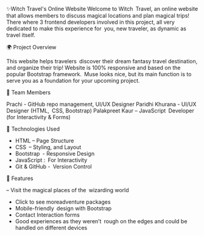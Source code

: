 ✨Witch Travel's Online Website
Welcome to Witch Travel, an online website that allows members to discuss magical locations and plan magical trips! There where 3 frontend developers involved in this project, all very dedicated to make this experience for you, new traveler, as dynamic as travel itself.

🌍 Project Overview

This website helps travelers discover their dream fantasy travel destination, and organize their trip! Website is 100% responsive and based on the popular Bootstrap framework. Muse looks nice, but its main function is to serve you as a foundation for your upcoming project.

👥 Team Members

Prachi -  GitHub repo management, UI/UX Designer 
Paridhi Khurana - UI/UX Designer (HTML, CSS, Bootstrap)
Palakpreet Kaur – JavaScript Developer (for Interactivity & Forms)

🔧 Technologies Used

  - HTML – Page Structure
  - CSS – Styling, and Layout
  - Bootstrap - Responsive Design
  - JavaScript : For Interactivity
  - Git & GitHub - Version Control

🚀 Features

  – Visit the magical places of the wizarding world
  - Click to see moreadventure packages
  - Mobile-friendly design with Bootstrap
  - Contact Interaction forms
  - Good experiences as they weren’t rough on the edges and could be handled on different devices
